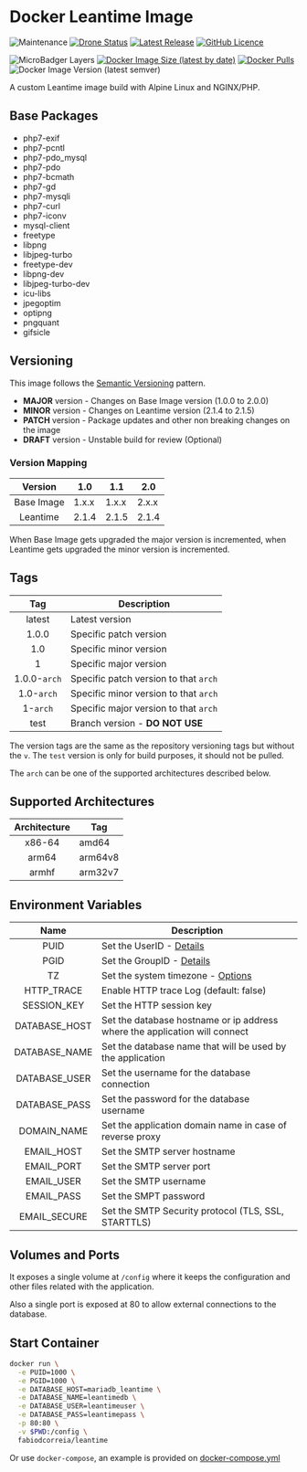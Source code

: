 # Docker Leantime Image

![Maintenance](https://img.shields.io/maintenance/yes/2020?style=plastic) [![Drone Status](https://img.shields.io/drone/build/fabiodcorreia/docker-leantime?style=plastic)](https://cloud.drone.io/fabiodcorreia/docker-leantime) [![Latest Release](https://img.shields.io/github/v/release/fabiodcorreia/docker-leantime?style=plastic)](https://github.com/fabiodcorreia/docker-leantime/releases/latest) [![GitHub Licence](https://img.shields.io/github/license/fabiodcorreia/docker-leantime?style=plastic)](https://github.com/fabiodcorreia/docker-leantime/blob/master/LICENSE)


![MicroBadger Layers](https://img.shields.io/microbadger/layers/fabiodcorreia/leantime?style=plastic) [![Docker Image Size (latest by date)](https://img.shields.io/docker/image-size/fabiodcorreia/leantime?style=plastic)](https://hub.docker.com/r/fabiodcorreia/leantime) [![Docker Pulls](https://img.shields.io/docker/pulls/fabiodcorreia/leantime?style=plastic)](https://hub.docker.com/r/fabiodcorreia/leantime) ![Docker Image Version (latest semver)](https://img.shields.io/docker/v/fabiodcorreia/leantime?sort=semver&style=plastic)

A custom Leantime image build with Alpine Linux and NGINX/PHP.

## Base Packages

- php7-exif
- php7-pcntl
- php7-pdo_mysql
- php7-pdo
- php7-bcmath
- php7-gd
- php7-mysqli
- php7-curl
- php7-iconv
- mysql-client
- freetype
- libpng
- libjpeg-turbo
- freetype-dev
- libpng-dev
- libjpeg-turbo-dev
- icu-libs
- jpegoptim
- optipng
- pngquant
- gifsicle


## Versioning

This image follows the [Semantic Versioning](https://semver.org/) pattern.

- **MAJOR** version - Changes on Base Image version (1.0.0 to 2.0.0)
- **MINOR** version - Changes on Leantime version (2.1.4 to 2.1.5)
- **PATCH** version - Package updates and other non breaking changes on the image
- **DRAFT** version - Unstable build for review (Optional)

### Version Mapping

| Version    | 1.0     | 1.1     | 2.0     |
| :----:     | ---     | ---     | ----    |
| Base Image | 1.x.x   | 1.x.x   | 2.x.x   |
| Leantime   | 2.1.4   | 2.1.5   | 2.1.4   |

When Base Image gets upgraded the major version is incremented, when Leantime gets upgraded the minor version is incremented.

## Tags

| Tag | Description |
| :----: | --- |
| latest | Latest version |
| 1.0.0 | Specific patch version |
| 1.0 | Specific minor version |
| 1 | Specific major version |
| 1.0.0-`arch` | Specific patch version to that `arch` |
| 1.0-`arch` | Specific minor version to that `arch` |
| 1-`arch` | Specific major version to that `arch` |
| test | Branch version - **DO NOT USE** |

The version tags are the same as the repository versioning tags but without the `v`. The `test` version is only for build purposes, it should not be pulled.

The `arch` can be one of the supported architectures described below.

## Supported Architectures

| Architecture | Tag |
| :----: | --- |
| x86-64 | amd64 |
| arm64 | arm64v8 |
| armhf | arm32v7 |


## Environment Variables

| Name                  | Description |
| :-------------------: | ----------- |
| PUID                  | Set the UserID - [Details](https://github.com/fabiodcorreia/docker-base-alpine#userid--groupid) |
| PGID                  | Set the GroupID - [Details](https://github.com/fabiodcorreia/docker-base-alpine#userid--groupid) |
| TZ                    | Set the system timezone - [Options](https://en.wikipedia.org/wiki/List_of_tz_database_time_zones#List) |
| HTTP_TRACE            | Enable HTTP trace Log (default: false) |
| SESSION_KEY           | Set the HTTP session key |
| DATABASE_HOST         | Set the database hostname or ip address where the application will connect |
| DATABASE_NAME         | Set the database name that will be used by the application |
| DATABASE_USER         | Set the username for the database connection |
| DATABASE_PASS         | Set the password for the database username |
| DOMAIN_NAME           | Set the application domain name in case of reverse proxy |
| EMAIL_HOST            | Set the SMTP server hostname |
| EMAIL_PORT            | Set the SMTP server port |
| EMAIL_USER            | Set the SMTP username |
| EMAIL_PASS            | Set the SMPT password |
| EMAIL_SECURE          | Set the SMTP Security protocol (TLS, SSL, STARTTLS)


## Volumes and Ports

It exposes a single volume at `/config` where it keeps the configuration and other files related with the application.

Also a single port is exposed at 80 to allow external connections to the database.

## Start Container

```bash
docker run \
  -e PUID=1000 \
  -e PGID=1000 \
  -e DATABASE_HOST=mariadb_leantime \
  -e DATABASE_NAME=leantimedb \
  -e DATABASE_USER=leantimeuser \
  -e DATABASE_PASS=leantimepass \
  -p 80:80 \
  -v $PWD:/config \
  fabiodcorreia/leantime
```

Or use `docker-compose`, an example is provided on [docker-compose.yml](docker-compose.yml)
